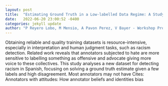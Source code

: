 ```yaml
---
layout: post
title:  "Estimating Ground Truth in a Low-labelled Data Regime: A Study of Racism Detection in Spanish"
date:   2022-06-20 23:00:52 -0400
categories: jekyll update
author: "P Reyero Lobo, M Mensio, A Pavon Perez, V Bayer - Workshop Proceedings of , 2022"
---
```

Obtaining reliable and quality training datasets is resource-intensive, especially in interpretation and human judgment tasks, such as racism detection. Related work reveals that annotators subjected to hate are more sensitive to labelling something as offensive and advocate giving more voice to these collectives. This study analyses a new dataset for detecting racism in Spanish, focusing on solving a ground truth estimate given a few labels and high disagreement. Most annotators may not have 
Cites: Annotators with attitudes: How annotator beliefs and identities bias